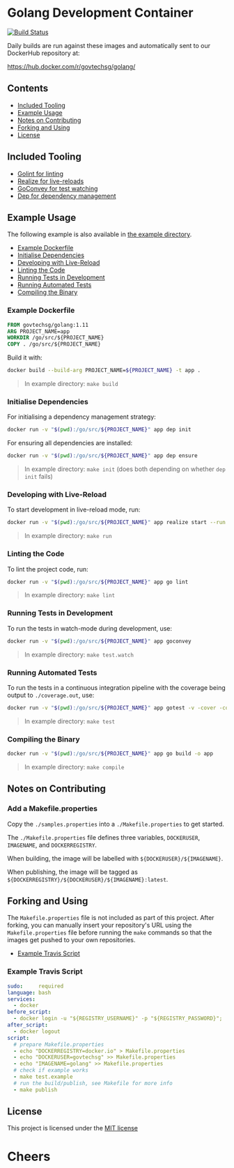 # Golang Development Container

[![Build Status](https://travis-ci.com/gdsace/docker-golang.svg?branch=master)](https://travis-ci.com/gdsace/docker-golang/)

Daily builds are run against these images and automatically sent to our DockerHub repository at:

https://hub.docker.com/r/govtechsg/golang/





## Contents
- [Included Tooling](#included-tooling)
- [Example Usage](#example-usage)
- [Notes on Contributing](#notes-on-contributing)
- [Forking and Using](#forking-and-using)
- [License](#license)





## Included Tooling
- [Golint for linting](https://github.com/golang/lint)
- [Realize for live-reloads](https://github.com/oxequa/realize)
- [GoConvey for test watching](https://github.com/smartystreets/goconvey)
- [Dep for dependency management](https://github.com/golang/dep)





## Example Usage
The following example is also available in [the example directory](./example).

- [Example Dockerfile](#example-dockerfile)
- [Initialise Dependencies](#initialise-dependencies)
- [Developing with Live-Reload](#developing-with-live-reload)
- [Linting the Code](#linting-the-code)
- [Running Tests in Development](#running-tests-in-development)
- [Running Automated Tests](#running-automated-tests)
- [Compiling the Binary](#compiling-the-binary)



### Example Dockerfile
```dockerfile
FROM govtechsg/golang:1.11
ARG PROJECT_NAME=app
WORKDIR /go/src/${PROJECT_NAME}
COPY . /go/src/${PROJECT_NAME}
```

Build it with:

```bash
docker build --build-arg PROJECT_NAME=${PROJECT_NAME} -t app .
```

> In example directory: `make build`



### Initialise Dependencies
For initialising a dependency management strategy:

```bash
docker run -v "$(pwd):/go/src/${PROJECT_NAME}" app dep init
```

For ensuring all dependencies are installed:

```bash
docker run -v "$(pwd):/go/src/${PROJECT_NAME}" app dep ensure
```

> In example directory: `make init` (does both depending on whether `dep init` fails)



### Developing with Live-Reload
To start development in live-reload mode, run:

```bash
docker run -v "$(pwd):/go/src/${PROJECT_NAME}" app realize start --run main.go
```

> In example directory: `make run`



### Linting the Code
To lint the project code, run:

```bash
docker run -v "$(pwd):/go/src/${PROJECT_NAME}" app go lint
```

> In example directory: `make lint`



### Running Tests in Development
To run the tests in watch-mode during development, use:

```bash
docker run -v "$(pwd):/go/src/${PROJECT_NAME}" app goconvey
```

> In example directory: `make test.watch`



### Running Automated Tests
To run the tests in a continuous integration pipeline with the coverage being output to `./coverage.out`, use:

```bash
docker run -v "$(pwd):/go/src/${PROJECT_NAME}" app gotest -v -cover -coverprofile=coverage.out
```

> In example directory: `make test`



### Compiling the Binary

```bash
docker run -v "$(pwd):/go/src/${PROJECT_NAME}" app go build -o app
```

> In example directory: `make compile`





## Notes on Contributing



### Add a Makefile.properties
Copy the `./samples.properties` into a `./Makefile.properties` to get started.

The `./Makefile.properties` file defines three variables, `DOCKERUSER`, `IMAGENAME`, and `DOCKERREGISTRY`.

When building, the image will be labelled with `${DOCKERUSER}/${IMAGENAME}`.

When publishing, the image will be tagged as `${DOCKERREGISTRY}/${DOCKERUSER}/${IMAGENAME}:latest`.





## Forking and Using
The `Makefile.properties` file is not included as part of this project. After forking, you can manually insert your repository's URL using the `Makefile.properties` file before running the `make` commands so that the images get pushed to your own repositories.

- [Example Travis Script](#example-travis-script)



### Example Travis Script

```yaml
sudo:     required
language: bash
services:
  - docker
before_script:
  - docker login -u "${REGISTRY_USERNAME}" -p "${REGISTRY_PASSWORD}";
after_script:
  - docker logout
script:
  # prepare Makefile.properties
  - echo "DOCKERREGISTRY=docker.io" > Makefile.properties
  - echo "DOCKERUSER=govtechsg" >> Makefile.properties
  - echo "IMAGENAME=golang" >> Makefile.properties
  # check if example works
  - make test.example 
  # run the build/publish, see Makefile for more info
  - make publish
```


## License
This project is licensed under the [MIT license](./LICENSE)



# Cheers
